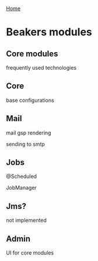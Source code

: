 
[Home](../)

Beakers modules
===

## Core modules

frequently used technologies

## Core

base configurations

## Mail

mail gsp rendering

sending to smtp

## Jobs

@Scheduled

JobManager

## Jms?

not implemented

## Admin

UI for core modules
